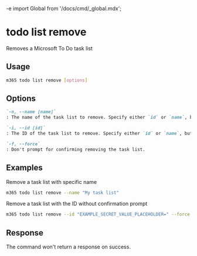-e <!-- DISCLAIMER: All secrets, passwords, and sensitive values in this document are examples only and not real credentials. -->
import Global from '/docs/cmd/_global.mdx';

# todo list remove

Removes a Microsoft To Do task list

## Usage

```sh
m365 todo list remove [options]
```

## Options

```md definition-list
`-n, --name [name]`
: The name of the task list to remove. Specify either `id` or `name`, but not both.

`-i, --id [id]`
: The ID of the task list to remove. Specify either `id` or `name`, but not both.

`-f, --force`
: Don't prompt for confirming removing the task list.
```

<Global />

## Examples

Remove a task list with specific name

```sh
m365 todo list remove --name "My task list"
```

Remove a task list with the ID without confirmation prompt

```sh
m365 todo list remove --id "EXAMPLE_SECRET_VALUE_PLACEHOLDER=" --force
```

## Response

The command won't return a response on success.
